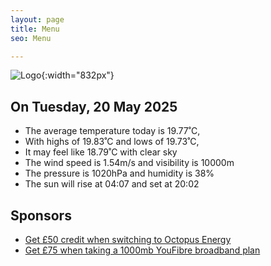 ```yaml
---
layout: page
title: Menu
seo: Menu

---
```


![Logo](/images/logo.jpg){:width="832px"}

<!-- weather_marker starts -->
## On Tuesday, 20 May 2025

- The average temperature today is 19.77˚C,
- With highs of 19.83˚C and lows of 19.73˚C,
- It may feel like 18.79˚C with clear sky
- The wind speed is 1.54m/s and visibility is 10000m
- The pressure is 1020hPa and humidity is 38%
- The sun will rise at 04:07 and set at 20:02

<!-- weather_marker ends -->

## Sponsors

- [Get £50 credit when switching to Octopus Energy](https://bit.ly/3oD1nnS)
- [Get £75 when taking a 1000mb YouFibre broadband plan](https://aklam.io/91zWhU?)
